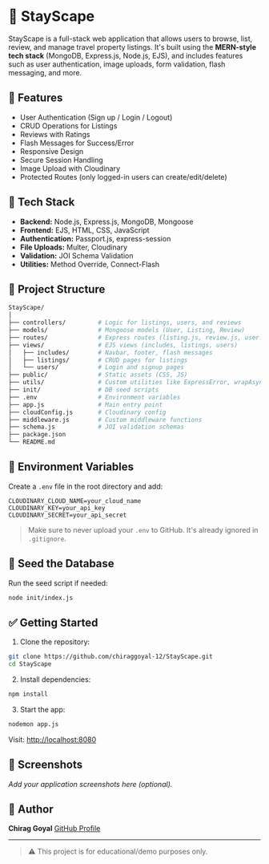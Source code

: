 # 🏡 StayScape

StayScape is a full-stack web application that allows users to browse, list, review, and manage travel property listings. It's built using the **MERN-style tech stack** (MongoDB, Express.js, Node.js, EJS), and includes features such as user authentication, image uploads, form validation, flash messaging, and more.

## 🚀 Features

* User Authentication (Sign up / Login / Logout)
* CRUD Operations for Listings
* Reviews with Ratings
* Flash Messages for Success/Error
* Responsive Design
* Secure Session Handling
* Image Upload with Cloudinary
* Protected Routes (only logged-in users can create/edit/delete)

## 🧠 Tech Stack

* **Backend:** Node.js, Express.js, MongoDB, Mongoose
* **Frontend:** EJS, HTML, CSS, JavaScript
* **Authentication:** Passport.js, express-session
* **File Uploads:** Multer, Cloudinary
* **Validation:** JOI Schema Validation
* **Utilities:** Method Override, Connect-Flash

## 📁 Project Structure

```bash
StayScape/
│
├── controllers/         # Logic for listings, users, and reviews
├── models/              # Mongoose models (User, Listing, Review)
├── routes/              # Express routes (listing.js, review.js, user.js)
├── views/               # EJS views (includes, listings, users)
│   ├── includes/        # Navbar, footer, flash messages
│   ├── listings/        # CRUD pages for listings
│   └── users/           # Login and signup pages
├── public/              # Static assets (CSS, JS)
├── utils/               # Custom utilities like ExpressError, wrapAsync
├── init/                # DB seed scripts
├── .env                 # Environment variables
├── app.js               # Main entry point
├── cloudConfig.js       # Cloudinary config
├── middleware.js        # Custom middleware functions
├── schema.js            # JOI validation schemas
├── package.json
└── README.md
```

## 🔐 Environment Variables

Create a `.env` file in the root directory and add:

```env
CLOUDINARY_CLOUD_NAME=your_cloud_name
CLOUDINARY_KEY=your_api_key
CLOUDINARY_SECRET=your_api_secret
```

> Make sure to never upload your `.env` to GitHub. It's already ignored in `.gitignore`.

## 🧰 Seed the Database

Run the seed script if needed:

```bash
node init/index.js
```

## ✅ Getting Started

1. Clone the repository:

```bash
git clone https://github.com/chiraggoyal-12/StayScape.git
cd StayScape
```

2. Install dependencies:

```bash
npm install
```

3. Start the app:

```bash
nodemon app.js
```

Visit: [http://localhost:8080](http://localhost:8080)

## 📸 Screenshots

*Add your application screenshots here (optional).*

## 🙌 Author

**Chirag Goyal**
[GitHub Profile](https://github.com/chiraggoyal-12)

---

> ⚠️ This project is for educational/demo purposes only.
